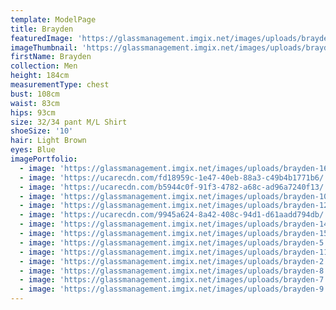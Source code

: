 ```yaml
---
template: ModelPage
title: Brayden
featuredImage: 'https://glassmanagement.imgix.net/images/uploads/brayden-1.jpg'
imageThumbnail: 'https://glassmanagement.imgix.net/images/uploads/brayden-16.jpg'
firstName: Brayden
collection: Men
height: 184cm
measurementType: chest
bust: 108cm
waist: 83cm
hips: 93cm
size: 32/34 pant M/L Shirt
shoeSize: '10'
hair: Light Brown
eyes: Blue
imagePortfolio:
  - image: 'https://glassmanagement.imgix.net/images/uploads/brayden-16.jpg'
  - image: 'https://ucarecdn.com/fd18959c-1e47-40eb-88a3-c49b4b1771b6/'
  - image: 'https://ucarecdn.com/b5944c0f-91f3-4782-a68c-ad96a7240f13/'
  - image: 'https://glassmanagement.imgix.net/images/uploads/brayden-10.jpg'
  - image: 'https://glassmanagement.imgix.net/images/uploads/brayden-12.jpg'
  - image: 'https://ucarecdn.com/9945a624-8a42-408c-94d1-d61aadd794db/'
  - image: 'https://glassmanagement.imgix.net/images/uploads/brayden-14.jpg'
  - image: 'https://glassmanagement.imgix.net/images/uploads/brayden-15.jpg'
  - image: 'https://glassmanagement.imgix.net/images/uploads/brayden-5.jpg'
  - image: 'https://glassmanagement.imgix.net/images/uploads/brayden-11.jpg'
  - image: 'https://glassmanagement.imgix.net/images/uploads/brayden-2.jpg'
  - image: 'https://glassmanagement.imgix.net/images/uploads/brayden-8.jpg'
  - image: 'https://glassmanagement.imgix.net/images/uploads/brayden-7.jpg'
  - image: 'https://glassmanagement.imgix.net/images/uploads/brayden-9.jpg'
---
```


